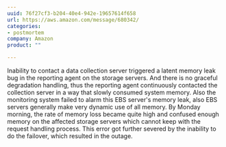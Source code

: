 ```yaml
---
uuid: 76f27cf3-b204-40e4-942e-19657614f658
url: https://aws.amazon.com/message/680342/
categories:
- postmortem
company: Amazon
product: ""

---
```


Inability to contact a data collection server triggered a latent memory leak bug in the reporting agent on the storage servers. And there is no graceful degradation handling, thus the reporting agent continuously contacted the collection server in a way that slowly consumed system memory. Also the monitoring system failed to alarm this EBS server's memory leak, also EBS servers generally make very dynamic use of all memory. By Monday morning, the rate of memory loss became quite high and confused enough memory on the affected storage servers which cannot keep with the request handling process. This error got further severed by the inability to do the failover, which resulted in the outage.
